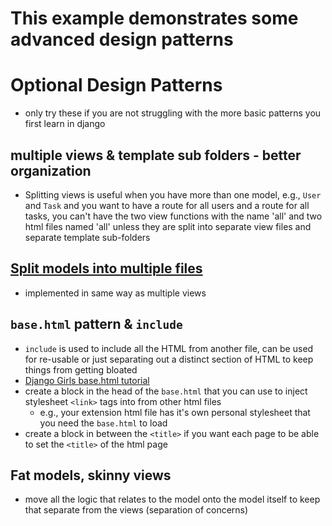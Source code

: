 # This example demonstrates some advanced design patterns

# Optional Design Patterns
- only try these if you are not struggling with the more basic patterns you first learn in django

## multiple views & template sub folders - better organization
- Splitting views is useful when you have more than one model, e.g., `User` and `Task` and you want to have a route for all users and a route for all tasks, you can't have the two view functions with the name 'all' and two html files named 'all' unless they are split into separate view files and separate template sub-folders

## [Split models into multiple files](https://chrisbartos.com/articles/how-to-organize-your-models/)
- implemented in same way as multiple views

## `base.html` pattern & `include`
- `include` is used to include all the HTML from another file, can be used for re-usable or just separating out a distinct section of HTML to keep things from getting bloated
- [Django Girls base.html tutorial](https://tutorial.djangogirls.org/en/template_extending/)
- create a block in the head of the `base.html` that you can use to inject stylesheet `<link>` tags into from other html files
  - e.g., your extension html file has it's own personal stylesheet that you need the `base.html` to load
- create a block in between the `<title>` if you want each page to be able to set the `<title>` of the html page

## Fat models, skinny views
- move all the logic that relates to the model onto the model itself to keep that separate from the views (separation of concerns)